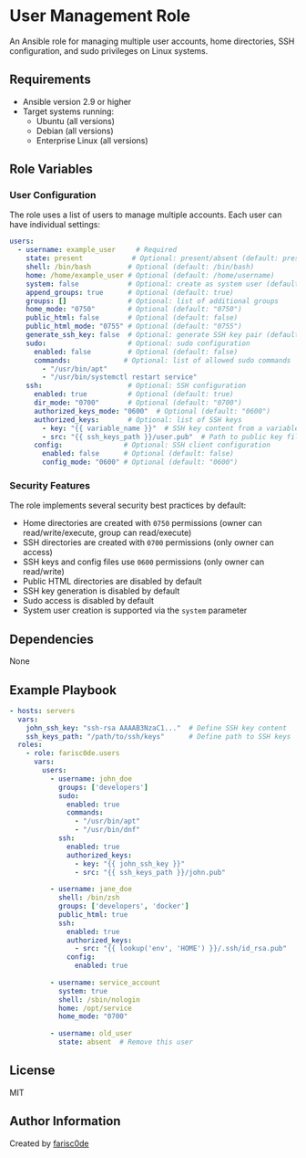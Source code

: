 # User Management Role

An Ansible role for managing multiple user accounts, home directories, SSH configuration, and sudo privileges on Linux systems.

## Requirements

- Ansible version 2.9 or higher
- Target systems running:
  - Ubuntu (all versions)
  - Debian (all versions)
  - Enterprise Linux (all versions)

## Role Variables

### User Configuration

The role uses a list of users to manage multiple accounts. Each user can have individual settings:

```yaml
users:
  - username: example_user     # Required
    state: present            # Optional: present/absent (default: present)
    shell: /bin/bash         # Optional (default: /bin/bash)
    home: /home/example_user # Optional (default: /home/username)
    system: false            # Optional: create as system user (default: false)
    append_groups: true      # Optional (default: true)
    groups: []               # Optional: list of additional groups
    home_mode: "0750"        # Optional (default: "0750")
    public_html: false       # Optional (default: false)
    public_html_mode: "0755" # Optional (default: "0755")
    generate_ssh_key: false  # Optional: generate SSH key pair (default: false)
    sudo:                    # Optional: sudo configuration
      enabled: false         # Optional (default: false)
      commands:             # Optional: list of allowed sudo commands
        - "/usr/bin/apt"
        - "/usr/bin/systemctl restart service"
    ssh:                     # Optional: SSH configuration
      enabled: true          # Optional (default: true)
      dir_mode: "0700"       # Optional (default: "0700")
      authorized_keys_mode: "0600"  # Optional (default: "0600")
      authorized_keys:       # Optional: list of SSH keys
        - key: "{{ variable_name }}"  # SSH key content from a variable
        - src: "{{ ssh_keys_path }}/user.pub"  # Path to public key file
      config:               # Optional: SSH client configuration
        enabled: false      # Optional (default: false)
        config_mode: "0600" # Optional (default: "0600")
```

### Security Features

The role implements several security best practices by default:

- Home directories are created with `0750` permissions (owner can read/write/execute, group can read/execute)
- SSH directories are created with `0700` permissions (only owner can access)
- SSH keys and config files use `0600` permissions (only owner can read/write)
- Public HTML directories are disabled by default
- SSH key generation is disabled by default
- Sudo access is disabled by default
- System user creation is supported via the `system` parameter

## Dependencies

None

## Example Playbook

```yaml
- hosts: servers
  vars:
    john_ssh_key: "ssh-rsa AAAAB3NzaC1..."  # Define SSH key content
    ssh_keys_path: "/path/to/ssh/keys"      # Define path to SSH keys
  roles:
    - role: farisc0de.users
      vars:
        users:
          - username: john_doe
            groups: ['developers']
            sudo:
              enabled: true
              commands:
                - "/usr/bin/apt"
                - "/usr/bin/dnf"
            ssh:
              enabled: true
              authorized_keys:
                - key: "{{ john_ssh_key }}"
                - src: "{{ ssh_keys_path }}/john.pub"
          
          - username: jane_doe
            shell: /bin/zsh
            groups: ['developers', 'docker']
            public_html: true
            ssh:
              enabled: true
              authorized_keys:
                - src: "{{ lookup('env', 'HOME') }}/.ssh/id_rsa.pub"
              config:
                enabled: true
            
          - username: service_account
            system: true
            shell: /sbin/nologin
            home: /opt/service
            home_mode: "0700"
            
          - username: old_user
            state: absent  # Remove this user
```

## License

MIT

## Author Information

Created by [farisc0de](https://github.com/farisc0de)
